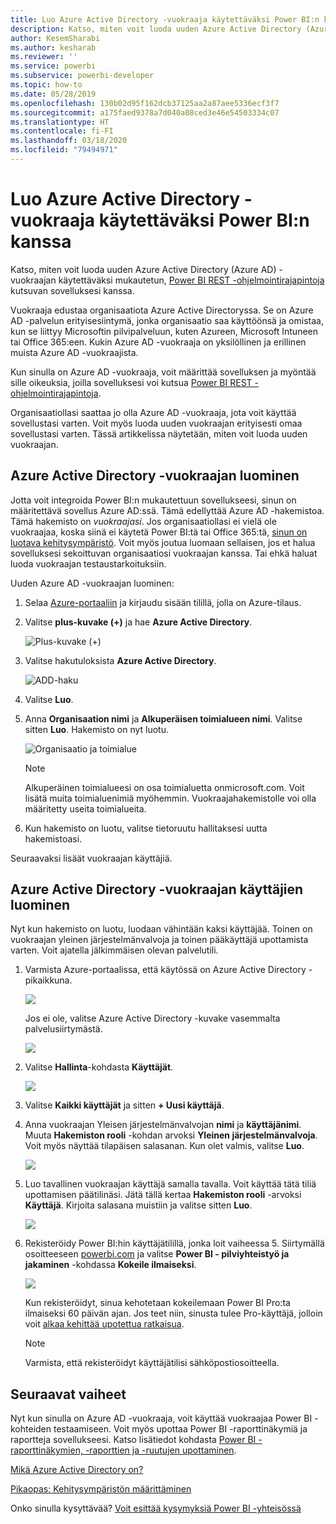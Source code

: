 ```yaml
---
title: Luo Azure Active Directory -vuokraaja käytettäväksi Power BI:n kanssa
description: Katso, miten voit luoda uuden Azure Active Directory (Azure AD) -vuokraajan käytettäväksi mukautetun, Power BI REST -ohjelmointirajapintoja kutsuvan sovelluksesi kanssa.
author: KesemSharabi
ms.author: kesharab
ms.reviewer: ''
ms.service: powerbi
ms.subservice: powerbi-developer
ms.topic: how-to
ms.date: 05/28/2019
ms.openlocfilehash: 130b02d95f162dcb37125aa2a87aee5336ecf3f7
ms.sourcegitcommit: a175faed9378a7d040a08ced3e46e54503334c07
ms.translationtype: HT
ms.contentlocale: fi-FI
ms.lasthandoff: 03/18/2020
ms.locfileid: "79494971"
---
```

# <a name="create-an-azure-active-directory-tenant-to-use-with-power-bi"></a>Luo Azure Active Directory -vuokraaja käytettäväksi Power BI:n kanssa

Katso, miten voit luoda uuden Azure Active Directory (Azure AD) -vuokraajan käytettäväksi mukautetun, [Power BI REST -ohjelmointirajapintoja](../automation/rest-api-reference.md) kutsuvan sovelluksesi kanssa.

Vuokraaja edustaa organisaatiota Azure Active Directoryssa. Se on Azure AD -palvelun erityisesiintymä, jonka organisaatio saa käyttöönsä ja omistaa, kun se liittyy Microsoftin pilvipalveluun, kuten Azureen, Microsoft Intuneen tai Office 365:een. Kukin Azure AD -vuokraaja on yksilöllinen ja erillinen muista Azure AD -vuokraajista.

Kun sinulla on Azure AD -vuokraaja, voit määrittää sovelluksen ja myöntää sille oikeuksia, joilla sovelluksesi voi kutsua [Power BI REST -ohjelmointirajapintoja](../automation/rest-api-reference.md).

Organisaatiollasi saattaa jo olla Azure AD -vuokraaja, jota voit käyttää sovellustasi varten. Voit myös luoda uuden vuokraajan erityisesti omaa sovellustasi varten. Tässä artikkelissa näytetään, miten voit luoda uuden vuokraajan.

## <a name="create-an-azure-active-directory-tenant"></a>Azure Active Directory -vuokraajan luominen

Jotta voit integroida Power BI:n mukautettuun sovellukseesi, sinun on määritettävä sovellus Azure AD:ssä. Tämä edellyttää Azure AD -hakemistoa. Tämä hakemisto on *vuokraajasi*. Jos organisaatiollasi ei vielä ole vuokraajaa, koska siinä ei käytetä Power BI:tä tai Office 365:tä, [sinun on luotava kehitysympäristö](https://docs.microsoft.com/azure/active-directory/develop/active-directory-howto-tenant). Voit myös joutua luomaan sellaisen, jos et halua sovelluksesi sekoittuvan organisaatiosi vuokraajan kanssa. Tai ehkä haluat luoda vuokraajan testaustarkoituksiin.

Uuden Azure AD -vuokraajan luominen:

1. Selaa [Azure-portaaliin](https://portal.azure.com) ja kirjaudu sisään tilillä, jolla on Azure-tilaus.

2. Valitse **plus-kuvake (+)** ja hae **Azure Active Directory**.

    ![Plus-kuvake (+)](media/create-an-azure-active-directory-tenant/new-directory.png)

3. Valitse hakutuloksista **Azure Active Directory**.

    ![ADD-haku](media/create-an-azure-active-directory-tenant/new-directory2.png)

4. Valitse **Luo**.

5. Anna **Organisaation nimi** ja **Alkuperäisen toimialueen nimi**. Valitse sitten **Luo**. Hakemisto on nyt luotu.

    ![Organisaatio ja toimialue](media/create-an-azure-active-directory-tenant/organization-and-domain.png)

   > [!NOTE]
   > Alkuperäinen toimialueesi on osa toimialuetta onmicrosoft.com. Voit lisätä muita toimialuenimiä myöhemmin. Vuokraajahakemistolle voi olla määritetty useita toimialueita.

6. Kun hakemisto on luotu, valitse tietoruutu hallitaksesi uutta hakemistoasi.

Seuraavaksi lisäät vuokraajan käyttäjiä.

## <a name="create-azure-active-directory-tenant-users"></a>Azure Active Directory -vuokraajan käyttäjien luominen

Nyt kun hakemisto on luotu, luodaan vähintään kaksi käyttäjää. Toinen on vuokraajan yleinen järjestelmänvalvoja ja toinen pääkäyttäjä upottamista varten. Voit ajatella jälkimmäisen olevan palvelutili.

1. Varmista Azure-portaalissa, että käytössä on Azure Active Directory -pikaikkuna.

    ![](media/create-an-azure-active-directory-tenant/aad-flyout.png)

    Jos ei ole, valitse Azure Active Directory -kuvake vasemmalta palvelusiirtymästä.

    ![](media/create-an-azure-active-directory-tenant/aad-service.png)

2. Valitse **Hallinta**-kohdasta **Käyttäjät**.

    ![](media/create-an-azure-active-directory-tenant/users-and-groups.png)

3. Valitse **Kaikki käyttäjät** ja sitten **+ Uusi käyttäjä**.

4. Anna vuokraajan Yleisen järjestelmänvalvojan **nimi** ja **käyttäjänimi**. Muuta **Hakemiston rooli** -kohdan arvoksi **Yleinen järjestelmänvalvoja**. Voit myös näyttää tilapäisen salasanan. Kun olet valmis, valitse **Luo**.

    ![](media/create-an-azure-active-directory-tenant/global-admin.png)

5. Luo tavallinen vuokraajan käyttäjä samalla tavalla. Voit käyttää tätä tiliä upottamisen päätilinäsi. Jätä tällä kertaa **Hakemiston rooli** -arvoksi **Käyttäjä**. Kirjoita salasana muistiin ja valitse sitten **Luo**.

    ![](media/create-an-azure-active-directory-tenant/pbiembed-user.png)

6. Rekisteröidy Power BI:hin käyttäjätilillä, jonka loit vaiheessa 5. Siirtymällä osoitteeseen [powerbi.com](https://powerbi.microsoft.com/get-started/) ja valitse **Power BI - pilviyhteistyö ja jakaminen** -kohdassa **Kokeile ilmaiseksi**.

    ![](media/create-an-azure-active-directory-tenant/try-powerbi-free.png)

    Kun rekisteröidyt, sinua kehotetaan kokeilemaan Power BI Pro:ta ilmaiseksi 60 päivän ajan. Jos teet niin, sinusta tulee Pro-käyttäjä, jolloin voit [alkaa kehittää upotettua ratkaisua](embed-sample-for-customers.md).

   > [!NOTE]
   > Varmista, että rekisteröidyt käyttäjätilisi sähköpostiosoitteella.

## <a name="next-steps"></a>Seuraavat vaiheet

Nyt kun sinulla on Azure AD -vuokraaja, voit käyttää vuokraajaa Power BI -kohteiden testaamiseen. Voit myös upottaa Power BI -raporttinäkymiä ja raportteja sovellukseesi. Katso lisätiedot kohdasta [Power BI -raporttinäkymien, -raporttien ja -ruutujen upottaminen](embed-sample-for-customers.md).

[Mikä Azure Active Directory on?](https://docs.microsoft.com/azure/active-directory/active-directory-whatis) 
 
[Pikaopas: Kehitysympäristön määrittäminen](https://docs.microsoft.com/azure/active-directory/develop/active-directory-howto-tenant)  

Onko sinulla kysyttävää? [Voit esittää kysymyksiä Power BI -yhteisössä](https://community.powerbi.com/)
